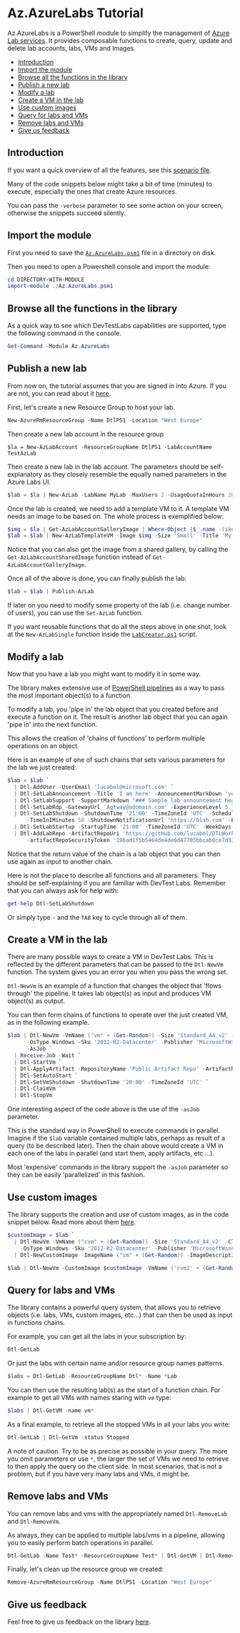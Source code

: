# Az.AzureLabs Tutorial <!-- omit in TOC -->

Az.AzureLabs is a PowerShell module to simplify the management of [Azure Lab services](https://azure.microsoft.com/en-in/services/lab-services/). It provides composable functions to create, query, update and delete lab accounts, labs, VMs and Images.

- [Introduction](#introduction)
- [Import the module](#import-the-module)
- [Browse all the functions in the library](#browse-all-the-functions-in-the-library)
- [Publish a new lab](#publish-a-new-lab)
- [Modify a lab](#modify-a-lab)
- [Create a VM in the lab](#create-a-vm-in-the-lab)
- [Use custom images](#use-custom-images)
- [Query for labs and VMs](#query-for-labs-and-vms)
- [Remove labs and VMs](#remove-labs-and-vms)
- [Give us feedback](#give-us-feedback)
  
## Introduction

If you want a quick overview of all the features, see this [scenario file](Scenarios/AllFeatures.ps1).

Many of the code snippets below might take a bit of time (minutes) to execute, especially the ones that create Azure resources.

You can pass the `-verbose` parameter to see some action on your screen, otherwise the snippets succeed silently.

## Import the module

First you need to save the [`Az.AzureLabs.psm1`](Az.AzureLabs.psm1) file in a directory on disk.

Then you need to open a Powershell console and import the module:

```powershell
cd DIRECTORY-WITH-MODULE
import-module ./Az.AzureLabs.psm1
```

## Browse all the functions in the library

As a quick way to see which DevTestLabs capabilities are supported, type the following command in the console.

```powershell
Get-Command -Module Az.AzureLabs
```

## Publish a new lab

From now on, the tutorial assumes that you are signed in into Azure. If you are not, you can read about it [here](https://docs.microsoft.com/en-us/powershell/azure/authenticate-azureps?view=azps-2.1.0).

First, let's create a new Resource Group to host your lab.

```powershell
New-AzureRmResourceGroup -Name DtlPS1 -Location "West Europe"
```

Then create a new lab account in the resource group

```powerhsell
$la = New-AzLabAccount -ResourceGroupName DtlPS1 -LabAccountName TestAzLab
```

Then create a new lab in the lab account. The parameters should be self-explanatory as they closely resemble the equally named parameters in the Azure Labs UI.

```powershell
$lab = $la | New-AzLab -LabName MyLab -MaxUsers 2 -UsageQuotaInHours 20 -UserAccessMode Restricted -SharedPasswordEnabled
```

Once the lab is created, we need to add a template VM to it. A template VM needs an image to be based on. The whole process is exemplified below:

```powershell
$img = $la | Get-AzLabAccountGalleryImage | Where-Object {$_.name -like 'CentOS-Based*'}
$lab = $lab | New-AzLabTemplateVM -Image $img -Size 'Small' -Title 'My lab title' -Description 'My descr' -UserName 'Test0000' -Password 'test00000000' -LinuxRdpEnabled
```

Notice that you can also get the image from a shared gallery, by calling the `Get-AzLabAccountSharedImage` function instead of `Get-AzLabAccountGalleryImage`.

Once all of the above is done, you can finally publish the lab:

```powershell
$lab = $lab | Publish-AzLab
```

If later on you need to modify some property of the lab (i.e. change number of users), you can use the `Set-AzLab` function.

If you want reusable functions that do all the steps above in one shot, look at the `New-AzLabSingle` function inside the [`LabCreator.ps1`](Tools/LabCreator.ps1) script.

## Modify a lab

Now that you have a lab you might want to modify it in some way.

The library makes extensive use of [PowerShell pipelines](https://docs.microsoft.com/en-us/powershell/scripting/learn/understanding-the-powershell-pipeline?view=powershell-6) as a way to pass the most important object(s) to a function.

To modify a lab, you 'pipe in' the lab object that you created before and execute a function on it. The result is another lab object that you can again 'pipe in' into the next function.

This allows the creation of 'chains of functions' to perform multiple operations on an object.

Here is an example of one of such chains that sets various parameters for the lab we just created:

```powershell
$lab = $lab `
  | Dtl-AddUser -UserEmail 'lucabol@microsoft.com' `
  | Dtl-SetLabAnnouncement -Title 'I am here' -AnnouncementMarkDown 'yep' `
  | Dtl-SetLabSupport -SupportMarkdown "### Sample lab announcement header." `
  | Dtl-SetLabRdp -GatewayUrl 'Agtway@adomain.com' -ExperienceLevel 5 `
  | Dtl-SetLabShutdown -ShutdownTime '21:00' -TimeZoneId 'UTC' -ScheduleStatus 'Enabled' -NotificationSettings 'Enabled' `
      -TimeInIMinutes 50 -ShutdownNotificationUrl 'https://blah.com' -EmailRecipient 'blah@lab.com' `
  | Dtl-SetLabStartup -StartupTime '21:00' -TimeZoneId 'UTC' -WeekDays @('Monday') `
  | Dtl-AddLabRepo -ArtifactRepoUri 'https://github.com/lucabol/DTLWorkshop.git' `
      -artifactRepoSecurityToken '196ad1f5b5464de4de6d47705bbcab0ce7d323fe'
```

Notice that the return value of the chain is a lab object that you can then use again as input to another chain.

Here is not the place to describe all functions and all parameters. They should be self-explaining if you are familiar with DevTest Labs. Remember that you can always ask for help with:

```powershell
get-help Dtl-SetLabShutdown
```

Or simply type `-` and the `TAB` key to cycle through all of them.

## Create a VM in the lab

There are many possible ways to create a VM in DevTest Labs. This is reflected by the different parameters that can be passed to the `Dtl-NewVm` function. The system gives you an error you when you pass the wrong set.

`Dtl-NewVm` is an example of a function that changes the object that 'flows through' the pipeline. It takes lab object(s) as input and produces VM object(s) as output.

You can then form chains of functions to operate over the just created VM, as in the following example.

```powershell
$lab | Dtl-NewVm -VmName ("vm" + (Get-Random)) -Size 'Standard_A4_v2' -Claimable -UserName 'bob' -Password 'aPassword341341' `
      -OsType Windows -Sku '2012-R2-Datacenter' -Publisher 'MicrosoftWindowsServer' -Offer 'WindowsServer' `
      -AsJob `
  | Receive-Job -Wait `
  | Dtl-StartVm `
  | Dtl-ApplyArtifact -RepositoryName 'Public Artifact Repo' -ArtifactName 'windows-7zip' `
  | Dtl-SetAutoStart `
  | Dtl-SetVmShutdown -ShutdownTime '20:00' -TimeZoneId 'UTC' `
  | Dtl-ClaimVm `
  | Dtl-StopVm
```

One interesting aspect of the code above is the use of the `-asJob` parameter.

This is the standard way in PowerShell to execute commands in parallel. Imagine if the `$lab` variable contained multiple labs, perhaps as result of a query (to be described later). Then the chain above would create a VM in each one of the labs in parallel (and start them, apply artifacts, etc ...).

Most 'expensive' commands in the library support the `-asJob` parameter so they can be easily 'parallelized' in this fashion.

## Use custom images

The library supports the creation and use of custom images, as in the code snippet below. Read more about them [here](https://docs.microsoft.com/en-us/azure/lab-services/devtest-lab-create-custom-image-from-vm-using-portal).

```powershell
$customImage = $lab `
  | Dtl-NewVm -VmName ("cvm" + (Get-Random)) -Size 'Standard_A4_v2' -Claimable -UserName 'bob' -Password 'aPassword341341' `
    -OsType Windows -Sku '2012-R2-Datacenter' -Publisher 'MicrosoftWindowsServer' -Offer 'WindowsServer' `
  | Dtl-NewCustomImage -ImageName ("im" + (Get-Random)) -ImageDescription 'Created using Azure DevTest Labs PowerShell library.'

$lab | Dtl-NewVm -CustomImage $customImage -VmName ('cvm2' + (Get-Random)) -Size 'Standard_A4_v2' -OsType Windows | Out-Null
```

## Query for labs and VMs

The library contains a powerful query system, that allows you to retrieve objects (i.e. labs, VMs, custom images, etc...) that can then be used as input in functions chains.

For example, you can get all the labs in your subscription by:

```powershell
Dtl-GetLab
```

Or just the labs with certain name and/or resource group names patterns.

```powershell
$labs = Dtl-GetLab -ResourceGroupName Dtl* -Name *Lab
```

You can then use the resulting lab(s) as the start of a function chain. For example to get all VMs with names staring with `vm` type:

```powershell
$labs | Dtl-GetVM -name vm*
```

As a final example, to retrieve all the stopped VMs in all your labs you write:

```powershell
Dtl-GetLab | Dtl-GetVm -status Stopped
```

A note of caution. Try to be as precise as possible in your query. The more you omit parameters or use `*`, the larger the set of VMs we need to retrieve to then apply the query on the client side. In most scenarios, that is not a problem, but if you have very many labs and VMs, it might be.

## Remove labs and VMs

You can remove labs and vms with the appropriately named `Dtl-RemoveLab` and `Dtl-RemoveVm`.

As always, they can be applied to multiple labs/vms in a pipeline, allowing you to easily perform batch operations in parallel.

```powershell
Dtl-GetLab -Name Test* -ResourceGroupName Test* | Dtl-GetVM | Dtl-RemoveVm -asJob | Receive-Job -Wait
```

Finally, let's clean up the resource group we created:

```powershell
Remove-AzureRmResourceGroup -Name DtlPS1 -Location "West Europe"
```

## Give us feedback

Feel free to give us feedback on the library [here](https://github.com/Azure/azure-devtestlab/issues).